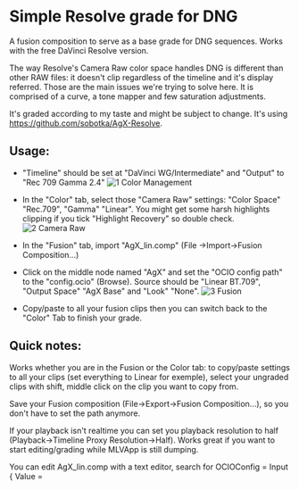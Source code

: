 # Simple Resolve grade for DNG 

A fusion composition to serve as a base grade for DNG sequences. Works with the free DaVinci Resolve version. 

The way Resolve's Camera Raw color space handles DNG is different than other RAW files: it doesn't clip regardless of the timeline and it's display referred. 
Those are the main issues we're trying to solve here. It is comprised of a curve, a tone mapper and few saturation adjustments.

It's graded according to my taste and might be subject to change. It's using https://github.com/sobotka/AgX-Resolve.


## Usage:

- "Timeline" should be set at "DaVinci WG/Intermediate" and "Output" to "Rec 709 Gamma 2.4"
![1  Color Management](https://github.com/user-attachments/assets/7ebe9465-b039-4d42-921e-1668ca289af9)

- In the "Color" tab, select those "Camera Raw" settings: "Color Space" "Rec.709", "Gamma" "Linear". You might get some harsh highlights clipping if you tick "Highlight Recovery" so double check.
![2  Camera Raw](https://github.com/user-attachments/assets/64492b10-b181-4220-bb86-f8411279d62b)

- In the "Fusion" tab, import "AgX_lin.comp" (File ->Import->Fusion Composition...) 
- Click on the middle node named "AgX" and set the "OCIO config path" to the "config.ocio" (Browse). Source should be "Linear BT.709", "Output Space" "AgX Base" and "Look" "None".
![3 Fusion](https://github.com/user-attachments/assets/e2f4a592-3389-4fc5-aad8-2927be312b42)

- Copy/paste to all your fusion clips then you can switch back to the "Color" Tab to finish your grade.


## Quick notes: 

Works whether you are in the Fusion or the Color tab: to copy/paste settings to all your clips (set everything to Linear for exemple), select your ungraded clips with shift,  middle click on the clip you want to copy from. 

Save your Fusion composition (File->Export->Fusion Composition...), so you don't have to set the path anymore.

If your playback isn't realtime you can set you playback resolution to half (Playback->Timeline Proxy Resolution->Half). Works great if you want to start editing/grading while MLVApp is still dumping.

You can edit AgX_lin.comp with a text editor, search for OCIOConfig = Input { Value = 
